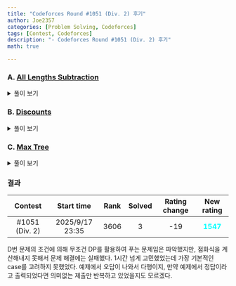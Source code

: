 ```yaml
---
title: "Codeforces Round #1051 (Div. 2) 후기"
author: Joe2357
categories: [Problem Solving, Codeforces]
tags: [Contest, Codeforces]
description: "- Codeforces Round #1051 (Div. 2) 후기"
math: true

---
```



### A. [All Lengths Subtraction](https://codeforces.com/contest/2143/problem/A)

<details markdown="1"><summary>풀이 보기</summary>
#### 풀이  
연산을 총 $n$번, 그 때마다 구간을 정해서 구간 내의 모든 수를 $1$ 빼야한다. 구간의 길이는 $1$부터 계속 증가하여 최종적으로는 $n$까지 늘어난다. 주어지는 배열은 순열이므로, $1$부터 $n$까지 1개씩 존재하는 배열임을 기억하자.

가장 큰 수가 $n$이고 연산의 횟수도 $n$이므로, 가장 큰 원소 $n$은 매 연산마다 구간 내에 포함되어야한다. 이 때 첫 연산에서는 구간의 길이가 $1$이므로 가장 큰 원소가 선택되어야 한다.

문제는 그 다음이다. 1번의 연산 뒤에 $n$은 $n-1$이 된다. 그럼 배열 안에는 $n-1$이 2개 존재하는 상태가 되었다. 이 때 다음 연산에서도 $n-1$들은 구간 내에 포함되어야할 것이다. 이 때 연산에서 사용하는 구간의 길이는 $2$가 되었으므로, 두 값을 모두 포함하기 위해서는 처음에 $n$과 $n-1$이 서로 인접해있었어야한다는 것을 알 수 있다.

그리고 이걸 끝까지 반복하여 배열의 조건을 짐작할 수 있다. "가장 큰 수부터 차례로 확인할 때, 그 수들은 항상 **인접한 시퀀스** 형태로 나타나야한다". 이 조건을 확인하는 코드를 구현하면 된다. 가장 큰 원소 $n$의 위치를 $idx$로 두고, $left = right = idx$를 초기 위치로 지정한다. 이 다음 $n-1$의 위치가 $left - 1$ 또는 $right + 1$에 있는지 검사하고, 있으면 그 위치로 범위를 재지정한다. 없었다면 불가능한 상태이므로 `NO`를 출력. 이 과정이 끝까지 지났어도 조건에 위배되지 않았다면 `YES`를 출력하면 된다.

#### 코드

```c
#include <stdio.h>

typedef char bool;
const bool true = 1;
const bool false = 0;

typedef long long ll;
typedef unsigned long long ull;

#define MAX_IDX (int)(100)

/* variable */
int arr[MAX_IDX];
int n;

#define max(a, b) (((a) > (b)) ? (a) : (b))

/* read_input */
void read_input() {
    scanf("%d", &n);
    for (int i = 0; i < n; ++i) {
        scanf("%d", arr + i);
    }
    return;
}

/* solve */
bool solve() {
    int idx = 0;
    for (int i = 1; i < n; ++i) {
        if (arr[i] > arr[idx]) {
            idx = i;
        }
    }

    int left = idx, right = idx;
    for (int i = n - 1; i >= 1; --i) {
        if (left >= 1 && arr[left - 1] == i) {
            left = left - 1;
        } else if (right < n - 1 && arr[right + 1] == i) {
            right = right + 1;
        } else {
            return false;
        }
    }

    return true;
}

int main() {
    int t;
    scanf("%d", &t);
    while (t--) {
        read_input();
        printf("%s\n", solve() ? "YES" : "NO");
    }
    return 0;
}
```

</details>

### B. [Discounts](https://codeforces.com/contest/2143/problem/B)

<details markdown="1"><summary>풀이 보기</summary>
#### 풀이  
오랜만에 그리디 문제가 나온 것 같다. 각 물품의 가격은 정해져있으므로, 할인을 받지 않았을 때의 최종 가격은 이미 정해져있다. 그럼 우리는 **할인을 최대한 받아야** 값을 제일 적게 지불할 수 있다.

할인을 가장 많이 받기 위해서는, <u>가능한 비싼 물품의 가격을 $0$으로 만들어야</u>함은 자명하다. 즉, 각 물품의 가격을 비오름차순 정렬, 바우처의 물품 갯수를 비내림차순으로 정렬한 다음, 바우처가 할인해주는 물품의 가격을 빼는 방식으로 구현하면 된다. 물품의 가격을 비오름차순으로 정렬하였기 때문에, 할인이 가능한 물품들 중 가장 가격이 비싼 물품이 자동적으로 선택되고 할인된다. 매우 간단한 문제였다고 생각한다.


#### 코드

```c
#include <stdio.h>
#include <stdlib.h>

typedef char bool;
const bool true = 1;
const bool false = 0;

typedef long long ll;
typedef unsigned long long ull;

#define MAX_IDX (int)(2e5)
ll price[MAX_IDX];
int voucher[MAX_IDX];
int n, k;

int asc(const void* a, const void* b) {
    int x = *(int*)a, y = *(int*)b;

    if (x > y) {
        return 1;
    } else if (x == y) {
        return 0;
    } else {
        return -1;
    }
}
int desc(const void* a, const void* b) {
    int x = *(int*)a, y = *(int*)b;

    if (x > y) {
        return -1;
    } else if (x == y) {
        return 0;
    } else {
        return 1;
    }
}

void read_input() {
    scanf("%d %d", &n, &k);
    for (int i = 0; i < n; ++i) {
        scanf("%lld", price + i);
    }
    for (int i = 0; i < k; ++i) {
        scanf("%d", voucher + i);
    }
    return;
}

ll solve() {
    qsort(price, n, sizeof(ll), desc);
    qsort(voucher, k, sizeof(int), asc);

    ll cost = 0ULL;
    for (int i = 0; i < n; ++i) {
        cost += price[i];
    }

    ll total_used_item = 0;
    for (int i = 0; i < k; ++i) {
        if (total_used_item + voucher[i] > n) {
            break;
        } else {
            total_used_item += voucher[i];
            cost -= price[total_used_item - 1];
        }
    }

    return cost;
}

int main() {
    int t;
    scanf("%d", &t);
    while (t--) {
        read_input();
        printf("%lld\n", solve());
    }
    return 0;
}
```

</details>

### C. [Max Tree](https://codeforces.com/contest/2143/problem/C)

<details markdown="1"><summary>풀이 보기</summary>
#### 풀이  
트리의 각 원소에 순열의 수 하나씩을 모두 할당하여 기여값을 최대화하는 것이 목적이다. 트리의 구조에 의해, **기여값이 항상 최대가 되도록** 순열의 값을 부여할 수 있음은 자명하다. 즉, 항상 기여값이 큰 쪽으로 각 원소에 순열값을 할당해주어야한다는 문제로 생각할 수 있다.

각 수들의 대소비교가 되어있을 때, 각 수에 원소를 부여한다는 점은 [위상정렬](https://joe2357.github.io/posts/Topological-Sort/) 문제의 표본형이라고 할 수 있다. 그래서 그대로 구현했다. 애초에 문제에 함정 요소가 아예 없다시피해서 이 문제가 위상정렬 문제라는 것을 파악한 뒤부터는 어려운 점이 없었다.


#### 코드

```c
#include <stdio.h>
#include <stdlib.h>

typedef char bool;
const bool true = 1;
const bool false = 0;

typedef long long ll;
typedef unsigned long long ull;

typedef struct Node {
    int idx;
    struct Node* next;
} ND;

#define MAX_IDX (int)(2e5)
int n = 1;

ND* adj_matrix[MAX_IDX + 1];
int deg[MAX_IDX + 1];
int q[MAX_IDX + 1];
int front, rear;
int ans[MAX_IDX + 1];

void init() {
    for (int i = 0; i <= n; ++i) {
        deg[i] = 0;
        adj_matrix[i] = NULL;
    }
    front = rear = 0;
    return;
}

void insert(int a, int b) {
    ND* newNode = (ND*)malloc(sizeof(ND));
    newNode->idx = b, newNode->next = adj_matrix[a];
    adj_matrix[a] = newNode;
    return;
}

void read_input() {
    scanf("%d", &n);
    for (int i = 0; i < n - 1; ++i) {
        int u, v, x, y;
        scanf("%d %d %d %d", &u, &v, &x, &y);

        if (y > x) {
            int temp = u;
            u = v;
            v = temp;
        }

        // edge[i] = (ED){u, v};
        insert(u, v);
        deg[v] += 1;
    }
    return;
}

void solve() {
    int tmp = n;
    for (int i = 1; i <= n; ++i) {
        if (deg[i] == 0) {
            ans[i] = tmp--;
            q[rear++] = i;
        }
    }

    while (front < rear) {
        int cur_idx = q[front++];
        // printf("cur_idx : %d\n", cur_idx);
        for (ND* cur = adj_matrix[cur_idx]; cur != NULL; cur = cur->next) {
            if (--deg[cur->idx] == 0) {
                ans[cur->idx] = tmp--;
                q[rear++] = cur->idx;
            }
        }

        if (tmp == 0){
            break;
        }
    }

    for (int i = 1; i <= n; ++i) {
        printf("%d ", ans[i]);
    }
    printf("\n");
    return;
}

int main() {
    int t;
    scanf("%d", &t);
    while (t--) {
        init();
        read_input();
        solve();
    }
    return 0;
}
```

</details>

### 결과

|    Contest     |   Start time    | Rank | Solved | Rating change |                New rating                |
| :------------: | :-------------: | :--: | :----: | :-----------: | :--------------------------------------: |
| #1051 (Div. 2) | 2025/9/17 23:35 | 3606 |   3    |      -19      | <strong style="color:cyan">1547</strong> |

D번 문제의 조건에 의해 무조건 DP를 활용하여 푸는 문제임은 파악했지만, 점화식을 계산해내지 못해서 문제 해결에는 실패했다. 1시간 넘게 고민했었는데 가장 기본적인 case를 고려하지 못했었다. 예제에서 오답이 나와서 다행이지, 만약 예제에서 정답이라고 출력되었다면 의미없는 제출만 반복하고 있었을지도 모르겠다.